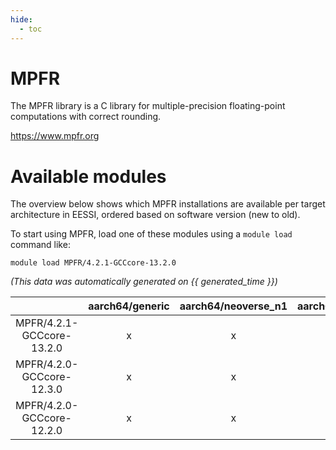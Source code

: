 ```yaml
---
hide:
  - toc
---
```


MPFR
====


The MPFR library is a C library for multiple-precision floating-point computations with correct rounding.

https://www.mpfr.org
# Available modules


The overview below shows which MPFR installations are available per target architecture in EESSI, ordered based on software version (new to old).

To start using MPFR, load one of these modules using a `module load` command like:

```shell
module load MPFR/4.2.1-GCCcore-13.2.0
```

*(This data was automatically generated on {{ generated_time }})*  

| |aarch64/generic|aarch64/neoverse_n1|aarch64/neoverse_v1|x86_64/generic|x86_64/amd/zen2|x86_64/amd/zen3|x86_64/amd/zen4|x86_64/intel/haswell|x86_64/intel/sapphire_rapids|x86_64/intel/skylake_avx512|
| :---: | :---: | :---: | :---: | :---: | :---: | :---: | :---: | :---: | :---: | :---: |
|MPFR/4.2.1-GCCcore-13.2.0|x|x|x|x|x|x|x|x|-|x|
|MPFR/4.2.0-GCCcore-12.3.0|x|x|x|x|x|x|x|x|-|x|
|MPFR/4.2.0-GCCcore-12.2.0|x|x|x|x|x|x|-|x|-|x|

